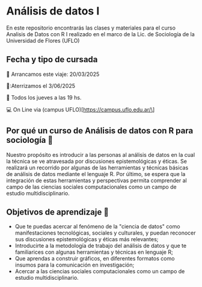 # Análisis de datos I
En este repositorio encontrarás las clases y materiales para el curso Analisis de Datos con R I realizado en el marco de la Lic. de Sociología de la Universidad de Flores (UFLO)

## Fecha y tipo de cursada

🛫 Arrancamos este viaje: 20/03/2025

🛬:Aterrizamos el 3/06/2025

📆 Todos los jueves a las 19 hs.

💻 On Line via (campus UFLO)\[https://campus.uflo.edu.ar/\]


## Por qué un curso de Análisis de datos con R para sociología 🤔

Nuestro propósito es introducir a las personas al análisis de datos en la cual la técnica se ve atravesada por discusiones epistemológicas y éticas. Se realizará un recorrido por algunas de las herramientas y técnicas básicas de análisis de datos mediante el lenguaje R. Por último, se espera que la integración de estas herramientas y perspectivas permita comprender al campo de las ciencias sociales computacionales como un campo de estudio multidisciplinario.

## Objetivos de aprendizaje 🎯

-   Que te puedas acercar al fenómeno de la "ciencia de datos" como manifestaciones tecnológicas, sociales y culturales, y puedan reconocer sus discusiones epistemológicas y éticas más relevantes;
-   Introducirte a la metodología de trabajo del análisis de datos y que te familiarices con algunas herramientas y técnicas en lenguaje R;
-   Que aprendas a construir gráficos, en diferentes formatos como insumos para la comunicación en investigación;
-   Acercar a las ciencias sociales computacionales como un campo de estudio multidisciplinario.
